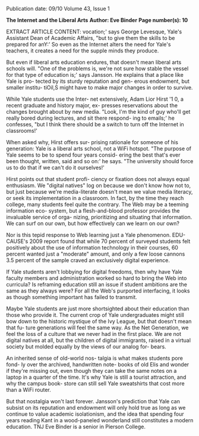 Publication date: 09/10
Volume 43, Issue 1

**The Internet and the Liberal Arts**
**Author: Eve Binder**
**Page number(s): 10**

EXTRACT ARTICLE CONTENT:
vocation;' says George Levesque, Yale's 
Assistant Dean of Academic Affairs, "but 
to give them the skills to be prepared for 
anY:' So even as the Internet alters the 
need for Yale's teachers, it creates a need 
for the supple minds they produce. 

But even if liberal arts education 
endures, that doesn't mean liberal arts 
schools will. "One of the problems is, 
we're not sure how stable the vessel for 
that type of education is;' says Jansson. 
He explains that a place like Yale is pro-
tected by its sturdy reputation and gen-
erous endowment, but smaller institu-
tiOil,S might have to make major changes 
in order to survive. 

While Yale students use the Inter-
net extensively, Adam Lior Hirst '1 0, a 
recent graduate and history major, ex-
presses reservations about the changes 
brought about by new media. "Look, I'm 
the kind of guy who'll get really bored 
during lectures, and sit there respond-
ing to emails;' he confesses, "but I think 
there should be a switch to turn off the 
Internet in classrooms!' 

When asked why, Hirst offers sur-
prising rationale for someone of his 
generation: Yale is a liberal arts school, 
not a WiFi hotspot. "The purpose of Yale 
seems to be to spend four years consid-
ering the best that's ever been thought, 
written, said and so on:' he says. "The 
university should force us to do that if 
we can't do it ourselves!' 

Hirst points out that student profi-
ciency or fixation does not always equal 
enthusiasm. We "digital natives" log on 
because we don't know how not to, but 
just because we're media-literate doesn't 
mean we value media literacy, or seek its 
implementation in a classroom. In fact, 
by the time they reach college, many 
students feel quite the contrary. The 
Web may be a teeming information eco-
system, but a flesh-and-blood professor 
provides the invaluable service of orga-
nizing, prioritizing and situating that 
information. We can surf on our own, 
but how effectively can we learn on our 
own? 

Nor is this tepid response to Web 
learning just a Yale phenomenon. EDU-
CAUSE's 2009 report found that while 
70 percent of surveyed students felt 
positively about the use of information 
technology in their courses, 60 percent 
wanted just a "moderate" amount, and 
only a few loose cannons 3.5 percent 
of the sample craved an exclusively 
digital experience. 

If Yale students aren't lobbying for 
digital freedoms, then why have Yale 
faculty members and administration 
worked so hard to bring the Web into 
curricula? Is reframing education still 
an issue if student ambitions are the 
same as they always were? For all the 
Web's purported interfacing, it looks as 
though something important has failed 
to transmit. 

Maybe Yale students are just more 
shortsighted about their education than 
those who provide it. The current crop 
of Yale undergraduates might still bow 
down to the historic mystique of the Ivy 
League, but that doesn't mean that fu-
ture generations will feel the same way. 
As the Net Generation, we feel the loss 
of a culture that we never had in the first 
place. We are not digital natives at all, 
but the children of digital immigrants, 
raised in a virtual society but molded 
equally by the views of our analog for-
bears. 

An inherited sense of old-world nos-
talgia is what makes students pore fond-
ly over the archived, handwritten note-
books of old Elis and wonder if they're 
missing out, even though they can take 
the same notes on a laptop in a quarter 
of the time. It's why Yale is still a tourist 
attraction, and why the campus book-
store can still sell Yale sweatshirts that 
cost more than a WiFi router. 

But that nostalgia won't last forever. 
Jansson's prediction that Yale can subsist 
on its reputation and endowment will 
only hold true as long as we continue 
to value academic isolationism, and the 
idea that spending four years reading 
Kant in a wood-paneled wonderland 
still constitutes a modern education. 
TNJ 
Eve Binder is a senior in Pierson College.